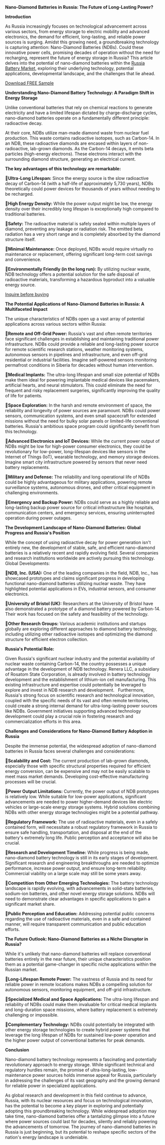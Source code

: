 **Nano-Diamond Batteries in Russia: The Future of Long-Lasting Power?**

**Introduction**

As Russia increasingly focuses on technological advancement across various sectors, from energy storage to electric mobility and advanced electronics, the demand for efficient, long-lasting, and reliable power sources is surging. Amidst this growing need, a groundbreaking technology is capturing attention: Nano-Diamond Batteries (NDBs). Could these innovative power cells, promising decades of operation without the need for recharging, represent the future of energy storage in Russia? This article delves into the potential of nano-diamond batteries within the [Russia Battery Market](https://www.nextmsc.com/report/russia-battery-market), exploring their underlying technology, potential applications, developmental landscape, and the challenges that lie ahead.

[Download FREE Sample](https://www.nextmsc.com/russia-battery-market/request-sample)

**Understanding Nano-Diamond Battery Technology: A Paradigm Shift in Energy Storage**

Unlike conventional batteries that rely on chemical reactions to generate electricity and have a limited lifespan dictated by charge-discharge cycles, nano-diamond batteries operate on a fundamentally different principle: radioactive decay.   

At their core, NDBs utilize man-made diamond waste from nuclear fuel production. This waste contains radioactive isotopes, such as Carbon-14. In an NDB, these radioactive diamonds are encased within layers of non-radioactive, lab-grown diamonds. As the Carbon-14 decays, it emits beta particles (high-energy electrons). These electrons interact with the surrounding diamond structure, generating an electrical current.   

**The key advantages of this technology are remarkable:**

**Ultra-Long Lifespan:** Since the energy source is the slow radioactive decay of Carbon-14 (with a half-life of approximately 5,730 years), NDBs theoretically could power devices for thousands of years without needing to be recharged.   

**High Energy Density:** While the power output might be low, the energy density over their incredibly long lifespan is exceptionally high compared to traditional batteries.

**Safety:** The radioactive material is safely sealed within multiple layers of diamond, preventing any leakage or radiation risk. The emitted beta radiation has a very short range and is completely absorbed by the diamond structure itself.   

**Minimal Maintenance:** Once deployed, NDBs would require virtually no maintenance or replacement, offering significant long-term cost savings and convenience.   

**Environmentally Friendly (in the long run):** By utilizing nuclear waste, NDB technology offers a potential solution for the safe disposal of radioactive materials, transforming a hazardous byproduct into a valuable energy source.   

[Inquire before buying](https://www.nextmsc.com/russia-battery-market/inquire-before-buying)

**The Potential Applications of Nano-Diamond Batteries in Russia: A Multifaceted Impact**

The unique characteristics of NDBs open up a vast array of potential applications across various sectors within Russia:

**Remote and Off-Grid Power:** Russia's vast and often remote territories face significant challenges in establishing and maintaining traditional power infrastructure. NDBs could provide a reliable and long-lasting power source for remote scientific research stations, weather monitoring systems, autonomous sensors in pipelines and infrastructure, and even off-grid residential or industrial facilities. Imagine self-powered sensors monitoring permafrost conditions in Siberia for decades without human intervention.   

**Medical Implants:** The ultra-long lifespan and small size potential of NDBs make them ideal for powering implantable medical devices like pacemakers, artificial hearts, and neural stimulators. This could eliminate the need for frequent and risky replacement surgeries, significantly improving the quality of life for patients.

**Space Exploration:** In the harsh and remote environment of space, the reliability and longevity of power sources are paramount. NDBs could power sensors, communication systems, and even small spacecraft for extended missions without the need for bulky solar panels or limited-life conventional batteries. Russia's ambitious space program could significantly benefit from this technology.   

**Advanced Electronics and IoT Devices:** While the current power output of NDBs might be low for high-power consumer electronics, they could be revolutionary for low-power, long-lifespan devices like sensors in the Internet of Things (IoT), wearable technology, and memory storage devices. Imagine smart city infrastructure powered by sensors that never need battery replacements.   

**Military and Defense:** The reliability and long operational life of NDBs could be highly advantageous for military applications, powering remote surveillance systems, autonomous drones, and other critical equipment in challenging environments.   

**Emergency and Backup Power:** NDBs could serve as a highly reliable and long-lasting backup power source for critical infrastructure like hospitals, communication centers, and emergency services, ensuring uninterrupted operation during power outages.   

**The Development Landscape of Nano-Diamond Batteries: Global Progress and Russia's Position**

While the concept of using radioactive decay for power generation isn't entirely new, the development of stable, safe, and efficient nano-diamond batteries is a relatively recent and rapidly evolving field. Several companies and research institutions worldwide are actively pursuing this technology.
Global Developments:

**NDB, Inc. (USA):** One of the leading companies in the field, NDB, Inc., has showcased prototypes and claims significant progress in developing functional nano-diamond batteries utilizing nuclear waste. They have highlighted potential applications in EVs, industrial sensors, and consumer electronics.

**University of Bristol (UK):** Researchers at the University of Bristol have also demonstrated a prototype of a diamond battery powered by Carbon-14. Their work has focused on the safety and feasibility of the technology.   

**Other Research Groups:** Various academic institutions and startups globally are exploring different approaches to diamond battery technology, including utilizing other radioactive isotopes and optimizing the diamond structure for efficient electron collection.

**Russia's Potential Role:**

Given Russia's significant nuclear industry and the potential availability of nuclear waste containing Carbon-14, the country possesses a unique advantage in the development of NDB technology. Renera LLC, a subsidiary of Rosatom State Corporation, is already involved in battery technology development and the establishment of lithium-ion cell manufacturing. This existing infrastructure and expertise could potentially be leveraged to explore and invest in NDB research and development.   
Furthermore, Russia's strong focus on scientific research and technological innovation, coupled with the specific needs of its vast and often remote territories, could create a strong internal demand for ultra-long-lasting power sources like NDBs. Government initiatives supporting advanced technology development could play a crucial role in fostering research and commercialization efforts in this area.

**Challenges and Considerations for Nano-Diamond Battery Adoption in Russia**

Despite the immense potential, the widespread adoption of nano-diamond batteries in Russia faces several challenges and considerations:

**Scalability and Cost:** The current production of lab-grown diamonds, especially those with specific structural properties required for efficient energy conversion, can be expensive and may not be easily scalable to meet mass market demands. Developing cost-effective manufacturing processes will be crucial.   

**Power Output Limitations:** Currently, the power output of NDB prototypes is relatively low. While suitable for low-power applications, significant advancements are needed to power higher-demand devices like electric vehicles or large-scale energy storage systems. Hybrid solutions combining NDBs with other energy storage technologies might be a potential pathway.

**Regulatory Framework:** The use of radioactive materials, even in a safely contained form, will necessitate a robust regulatory framework in Russia to ensure safe handling, transportation, and disposal at the end of the battery's extremely long life. Public perception and acceptance will also be crucial.

**Research and Development Timeline:** While progress is being made, nano-diamond battery technology is still in its early stages of development. Significant research and engineering breakthroughs are needed to optimize performance, increase power output, and ensure long-term reliability. Commercial viability on a large scale may still be some years away.   

**Competition from Other Emerging Technologies:** The battery technology landscape is rapidly evolving, with advancements in solid-state batteries, sodium-ion batteries, and other novel energy storage solutions. NDBs will need to demonstrate clear advantages in specific applications to gain a significant market share.

**Public Perception and Education:** Addressing potential public concerns regarding the use of radioactive materials, even in a safe and contained manner, will require transparent communication and public education efforts.   

**The Future Outlook: Nano-Diamond Batteries as a Niche Disruptor in Russia?**

While it's unlikely that nano-diamond batteries will replace conventional batteries entirely in the near future, their unique characteristics position them as a potential game-changer in specific niche applications within the Russian market.

**Long-Lifespan Remote Power:** The vastness of Russia and its need for reliable power in remote locations makes NDBs a compelling solution for autonomous sensors, monitoring equipment, and off-grid infrastructure.

**Specialized Medical and Space Applications:** The ultra-long lifespan and reliability of NDBs could make them invaluable for critical medical implants and long-duration space missions, where battery replacement is extremely challenging or impossible.   

**Complementary Technology:** NDBs could potentially be integrated with other energy storage technologies to create hybrid power systems that leverage the long lifespan of NDBs for sustained low-power operation and the higher power output of conventional batteries for peak demands.

 **Conclusion**

Nano-diamond battery technology represents a fascinating and potentially revolutionary approach to energy storage. While significant technical and regulatory hurdles remain, the promise of ultra-long-lasting, low-maintenance power sources holds immense appeal for Russia, particularly in addressing the challenges of its vast geography and the growing demand for reliable power in specialized applications.

As global research and development in this field continue to advance, Russia, with its nuclear resources and focus on technological innovation, has the potential to become a key player in exploring and potentially adopting this groundbreaking technology. While widespread adoption may take time, nano-diamond batteries offer a tantalizing glimpse into a future where power sources could last for decades, silently and reliably powering the advancements of tomorrow. The journey of nano-diamond batteries in Russia is just beginning, but its potential to reshape specific sectors of the nation's energy landscape is undeniable.
